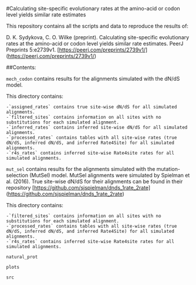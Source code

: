 #Calculating site-specific evolutionary rates at the amino-acid or codon level yields similar rate estimates

This repository contains all the scripts and data to reproduce the results of:

D. K. Sydykova, C. O. Wilke (preprint). Calculating site-specific evolutionary rates at the amino-acid or codon level yields similar rate estimates. PeerJ Preprints 5:e2739v1. [https://peerj.com/preprints/2739v1/] (https://peerj.com/preprints/2739v1/)

##Contents:

`mech_codon` contains results for the alignments simulated with the dN/dS model. 

This directory contains:

	-`assigned_rates` contains true site-wise dN/dS for all simulated alignments.
	-`filtered_sites` contains information on all sites with no substitutions for each simulated alignment. 
	-`inferred_rates` contains inferred site-wise dN/dS for all simulated alignments.
	-`processed_rates` contains tables with all site-wise rates (true dN/dS, inferred dN/dS, and inferred Rate4Site) for all simulated alignments.
	-`r4s_rates` contains inferred site-wise Rate4site rates for all simulated alignments. 
	 
`mut_sel` contains results for the alignments simulated with the mutation-selection (MutSel) model. MutSel alignments were simulated by Spielman et al. (2016). True site-wise dN/dS for their alignments can be found in their repository [https://github.com/sjspielman/dnds_1rate_2rate] (https://github.com/sjspielman/dnds_1rate_2rate)

This directory contains:

	-`filtered_sites` contains information on all sites with no substitutions for each simulated alignment. 
	-`processed_rates` contains tables with all site-wise rates (true dN/dS, inferred dN/dS, and inferred Rate4Site) for all simulated alignments.
	-`r4s_rates` contains inferred site-wise Rate4site rates for all simulated alignments. 
	
`natural_prot`

`plots`

`src`